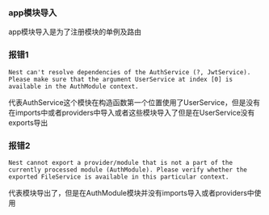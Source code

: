 ### app模块导入
app模块导入是为了注册模块的单例及路由

### 报错1
    Nest can't resolve dependencies of the AuthService (?, JwtService). Please make sure that the argument UserService at index [0] is available in the AuthModule context.

代表AuthService这个模快在构造函数第一个位置使用了UserService，但是没有在imports中或者providers中导入或者这些模块导入了但是在UserService没有exports导出

### 报错2
    Nest cannot export a provider/module that is not a part of the currently processed module (AuthModule). Please verify whether the exported FileService is available in this particular context.

代表模块导出了，但是在AuthModule模块并没有imports导入或者providers中使用


